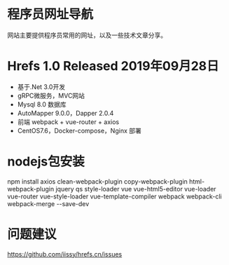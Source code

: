 # 程序员网址导航
网站主要提供程序员常用的网址，以及一些技术文章分享。

# Hrefs 1.0 Released 2019年09月28日
+ 基于.Net 3.0开发
+ gRPC微服务，MVC网站
+ Mysql 8.0 数据库
+ AutoMapper 9.0.0，Dapper 2.0.4
+ 前端 webpack + vue-router + axios
+ CentOS7.6，Docker-compose，Nginx 部署

# nodejs包安装
npm install axios clean-webpack-plugin copy-webpack-plugin html-webpack-plugin jquery qs style-loader vue vue-html5-editor vue-loader vue-router vue-style-loader vue-template-compiler webpack webpack-cli webpack-merge --save-dev

# 问题建议
https://github.com/iissy/hrefs.cn/issues
